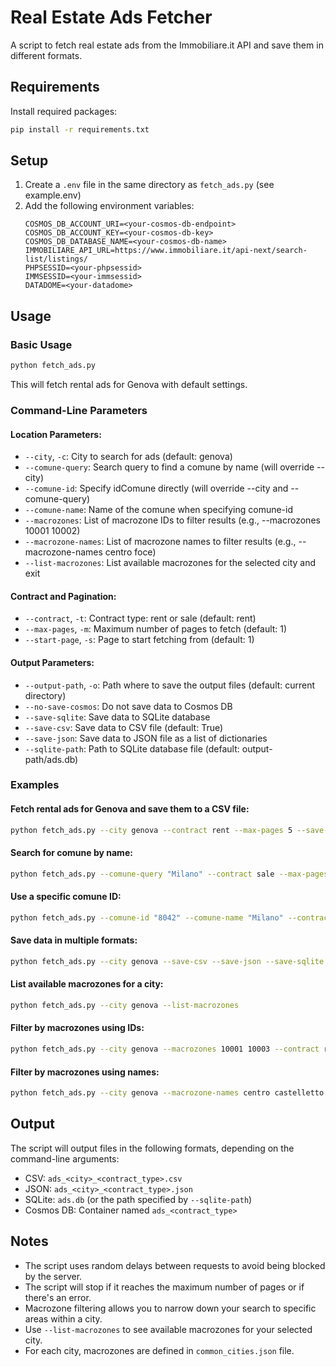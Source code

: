 # Real Estate Ads Fetcher

A script to fetch real estate ads from the Immobiliare.it API and save them in different formats.

## Requirements

Install required packages:

```bash
pip install -r requirements.txt
```

## Setup

1. Create a `.env` file in the same directory as `fetch_ads.py` (see example.env)
2. Add the following environment variables:
   ```
   COSMOS_DB_ACCOUNT_URI=<your-cosmos-db-endpoint>
   COSMOS_DB_ACCOUNT_KEY=<your-cosmos-db-key>
   COSMOS_DB_DATABASE_NAME=<your-cosmos-db-name>
   IMMOBILIARE_API_URL=https://www.immobiliare.it/api-next/search-list/listings/
   PHPSESSID=<your-phpsessid>
   IMMSESSID=<your-immsessid>
   DATADOME=<your-datadome>
   ```

## Usage

### Basic Usage

```bash
python fetch_ads.py
```

This will fetch rental ads for Genova with default settings.

### Command-Line Parameters

#### Location Parameters:
- `--city`, `-c`: City to search for ads (default: genova)
- `--comune-query`: Search query to find a comune by name (will override --city)
- `--comune-id`: Specify idComune directly (will override --city and --comune-query)
- `--comune-name`: Name of the comune when specifying comune-id
- `--macrozones`: List of macrozone IDs to filter results (e.g., --macrozones 10001 10002)
- `--macrozone-names`: List of macrozone names to filter results (e.g., --macrozone-names centro foce)
- `--list-macrozones`: List available macrozones for the selected city and exit

#### Contract and Pagination:
- `--contract`, `-t`: Contract type: rent or sale (default: rent)
- `--max-pages`, `-m`: Maximum number of pages to fetch (default: 1)
- `--start-page`, `-s`: Page to start fetching from (default: 1)

#### Output Parameters:
- `--output-path`, `-o`: Path where to save the output files (default: current directory)
- `--no-save-cosmos`: Do not save data to Cosmos DB
- `--save-sqlite`: Save data to SQLite database
- `--save-csv`: Save data to CSV file (default: True)
- `--save-json`: Save data to JSON file as a list of dictionaries
- `--sqlite-path`: Path to SQLite database file (default: output-path/ads.db)

### Examples

#### Fetch rental ads for Genova and save them to a CSV file:
```bash
python fetch_ads.py --city genova --contract rent --max-pages 5 --save-csv
```

#### Search for comune by name:
```bash
python fetch_ads.py --comune-query "Milano" --contract sale --max-pages 2 --save-json
```

#### Use a specific comune ID:
```bash
python fetch_ads.py --comune-id "8042" --comune-name "Milano" --contract rent --save-sqlite
```

#### Save data in multiple formats:
```bash
python fetch_ads.py --city genova --save-csv --save-json --save-sqlite
```

#### List available macrozones for a city:
```bash
python fetch_ads.py --city genova --list-macrozones
```

#### Filter by macrozones using IDs:
```bash
python fetch_ads.py --city genova --macrozones 10001 10003 --contract rent
```

#### Filter by macrozones using names:
```bash
python fetch_ads.py --city genova --macrozone-names centro castelletto --contract rent
```

## Output

The script will output files in the following formats, depending on the command-line arguments:
- CSV: `ads_<city>_<contract_type>.csv`
- JSON: `ads_<city>_<contract_type>.json`
- SQLite: `ads.db` (or the path specified by `--sqlite-path`)
- Cosmos DB: Container named `ads_<contract_type>`

## Notes

- The script uses random delays between requests to avoid being blocked by the server.
- The script will stop if it reaches the maximum number of pages or if there's an error.
- Macrozone filtering allows you to narrow down your search to specific areas within a city.
- Use `--list-macrozones` to see available macrozones for your selected city.
- For each city, macrozones are defined in `common_cities.json` file.
